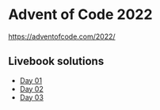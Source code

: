 # Advent of Code 2022

https://adventofcode.com/2022/

## Livebook solutions

* [Day 01](aoc2022-01.livemd)
* [Day 02](aoc2022-02.livemd)
* [Day 03](aoc2022-03.livemd)
